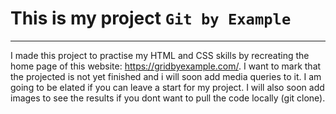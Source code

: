 # This is my project `Git by Example`
***
I made this project to practise my HTML and CSS skills by recreating the home page of this website: https://gridbyexample.com/. I want to mark that the projected is not yet finished and i will soon add media queries to it. I am going to be elated if you can leave a start for my project. I will also soon add images to see the results if you dont want to pull the code locally (git clone).

